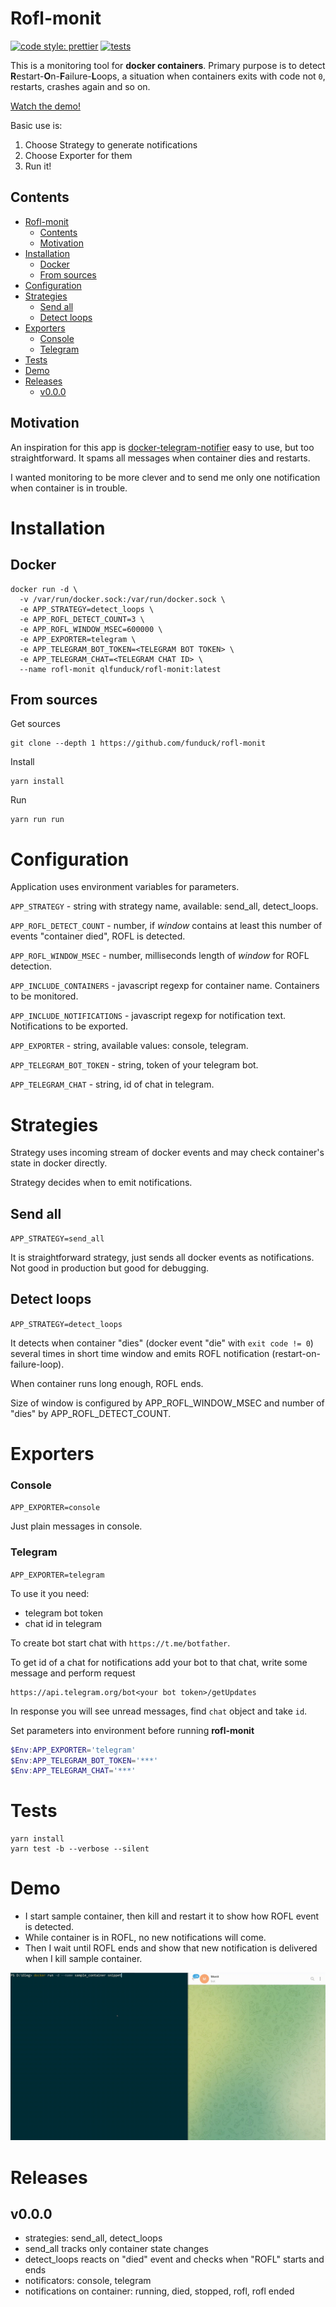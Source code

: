# Rofl-monit

[![code style: prettier](https://img.shields.io/badge/code_style-prettier-ff69b4.svg?style=flat-square)](https://github.com/prettier/prettier)
[![tests](https://github.com/funduck/jybid/actions/workflows/main.yml/badge.svg)](https://github.com/funduck/rofl-monit/blob/main/.github/workflows/node.js.yml)

This is a monitoring tool for **docker containers**. Primary purpose is to detect **R**estart-**O**n-**F**ailure-**L**oops, a situation when containers exits with code not `0`, restarts, crashes again and so on.

[Watch the demo!](#demo)

Basic use is:

1. Choose Strategy to generate notifications
2. Choose Exporter for them
3. Run it!

## Contents

- [Rofl-monit](#rofl-monit)
  - [Contents](#contents)
  - [Motivation](#motivation)
- [Installation](#installation)
  - [Docker](#docker)
  - [From sources](#from-sources)
- [Configuration](#configuration)
- [Strategies](#strategies)
  - [Send all](#send-all)
  - [Detect loops](#detect-loops)
- [Exporters](#exporters)
  - [Console](#console)
  - [Telegram](#telegram)
- [Tests](#tests)
- [Demo](#demo)
- [Releases](#releases)
  - [v0.0.0](#v000)

## Motivation

An inspiration for this app is [docker-telegram-notifier](https://github.com/arefaslani/docker-telegram-notifier) easy to use, but too straightforward. It spams all messages when container dies and restarts.

I wanted monitoring to be more clever and to send me only one notification when container is in trouble.

# Installation

## Docker

```
docker run -d \
  -v /var/run/docker.sock:/var/run/docker.sock \
  -e APP_STRATEGY=detect_loops \
  -e APP_ROFL_DETECT_COUNT=3 \
  -e APP_ROFL_WINDOW_MSEC=600000 \
  -e APP_EXPORTER=telegram \
  -e APP_TELEGRAM_BOT_TOKEN=<TELEGRAM BOT TOKEN> \
  -e APP_TELEGRAM_CHAT=<TELEGRAM CHAT ID> \
  --name rofl-monit qlfunduck/rofl-monit:latest
```

## From sources

Get sources

```
git clone --depth 1 https://github.com/funduck/rofl-monit
```

Install

```
yarn install
```

Run

```
yarn run run
```

# Configuration

Application uses environment variables for parameters.

`APP_STRATEGY` - string with strategy name, available: send_all, detect_loops.

`APP_ROFL_DETECT_COUNT` - number, if _window_ contains at least this number of events "container died", ROFL is detected.

`APP_ROFL_WINDOW_MSEC` - number, milliseconds length of _window_ for ROFL detection.

`APP_INCLUDE_CONTAINERS` - javascript regexp for container name. Containers to be monitored.

`APP_INCLUDE_NOTIFICATIONS` - javascript regexp for notification text. Notifications to be exported.

`APP_EXPORTER` - string, available values: console, telegram.

`APP_TELEGRAM_BOT_TOKEN` - string, token of your telegram bot.

`APP_TELEGRAM_CHAT` - string, id of chat in telegram.

# Strategies

Strategy uses incoming stream of docker events and may check container's state in docker directly.

Strategy decides when to emit notifications.

## Send all

`APP_STRATEGY=send_all`

It is straightforward strategy, just sends all docker events as notifications. Not good in production but good for debugging.

## Detect loops

`APP_STRATEGY=detect_loops`

It detects when container "dies" (docker event "die" with `exit code != 0`) several times in short time window and emits ROFL notification (restart-on-failure-loop).

When container runs long enough, ROFL ends.

Size of window is configured by APP_ROFL_WINDOW_MSEC and number of "dies" by APP_ROFL_DETECT_COUNT.

# Exporters

### Console

`APP_EXPORTER=console`

Just plain messages in console.

### Telegram

`APP_EXPORTER=telegram`

To use it you need:

- telegram bot token
- chat id in telegram

To create bot start chat with `https://t.me/botfather`.

To get id of a chat for notifications add your bot to that chat, write some message and perform request

```
https://api.telegram.org/bot<your bot token>/getUpdates
```

In response you will see unread messages, find `chat` object and take `id`.

Set parameters into environment before running **rofl-monit**

```PowerShell
$Env:APP_EXPORTER='telegram'
$Env:APP_TELEGRAM_BOT_TOKEN='***'
$Env:APP_TELEGRAM_CHAT='***'
```

# Tests

```
yarn install
yarn test -b --verbose --silent
```

# Demo

- I start sample container, then kill and restart it to show how ROFL event is detected.
- While container is in ROFL, no new notifications will come.
- Then I wait until ROFL ends and show that new notification is delivered when I kill sample container.

![](./demo.gif)

# Releases

## v0.0.0

- strategies: send_all, detect_loops
- send_all tracks only container state changes
- detect_loops reacts on "died" event and checks when "ROFL" starts and ends
- notificators: console, telegram
- notifications on container: running, died, stopped, rofl, rofl ended
